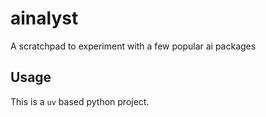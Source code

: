 # ainalyst

A scratchpad to experiment with a few popular ai packages

## Usage

This is a `uv` based python project.

